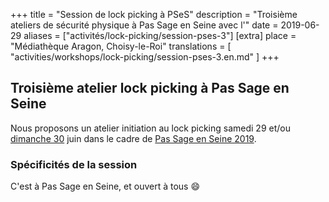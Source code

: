 +++
title = "Session de lock picking à PSeS"
description = "Troisième ateliers de sécurité physique à Pas Sage en Seine avec l'"
date = 2019-06-29
aliases = ["activités/lock-picking/session-pses-3"]
[extra]
place = "Médiathèque Aragon, Choisy-le-Roi"
translations = [
    "activities/workshops/lock-picking/session-pses-3.en.md"
]
+++

## Troisième atelier lock picking à Pas Sage en Seine

Nous proposons un atelier initiation au lock picking samedi 29 et/ou [dimanche
30](@/activities/workshops/lock-picking/session-pses-4.fr.md) juin dans le cadre
de [Pas Sage en Seine 2019](@/activities/booth/passage-en-seine/pses-2019.fr.md).

### Spécificités de la session

C'est à Pas Sage en Seine, et ouvert à tous 😄
